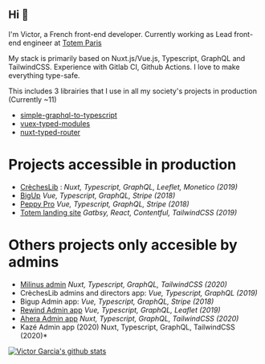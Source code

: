 ## Hi 👋

I'm Victor, a French front-end developer. Currently working as Lead front-end engineer at [Totem Paris](https://totem.paris)

My stack is primarily based on Nuxt.js/Vue.js, Typescript, GraphQL and TailwindCSS.
Experience with Gitlab CI, Github Actions.
I love to make everything type-safe.

This includes 3 librairies that I use in all my society's projects in production (Currently ~11)
- [simple-graphql-to-typescript](https://github.com/victorgarciaesgi/simple-graphql-to-typescript)
- [vuex-typed-modules](https://github.com/victorgarciaesgi/vuex-typed-modules)
- [nuxt-typed-router](https://github.com/victorgarciaesgi/nuxt-typed-router)

# Projects accessible in production

- [CrèchesLib](https://www.crecheslib.com/) : *Nuxt, Typescript, GraphQL, Leeflet, Monetico (2019)*
- [BigUp](https://www.bigupvideo.com/) *Vue, Typescript, GraphQL, Stripe (2018)*
- [Peppy Pro](https://peppy-group.com/peppypro/) *Vue, Typescript, GraphQL, Stripe (2018)*
- [Totem landing site](https://totem.paris) *Gatbsy, React, Contentful, TailwindCSS (2019)*

# Others projects only accesible by admins

- [Milinus admin](https://www.milinus.com) *Nuxt, Typescript, GraphQL, TailwindCSS (2020)*
- CrèchesLib admins and directors app: *Vue, Typescript, GraphQL (2019)*
- Bigup Admin app:  *Vue, Typescript, GraphQL, Stripe (2018)*
- [Rewind Admin app](https://rewindstories.fr/) *Vue, Typescript, GraphQL, Leaflet (2019)*
- [Ahera Admin app](https://fr.aherafitness.com/) *Nuxt, Typescript, GraphQL, TailwindCSS (2020)*
- Kazé Admin app (2020)  Nuxt, Typescript, GraphQL, TailwindCSS (2020)*


[![Victor Garcia's github stats](https://github-readme-stats.vercel.app/api?username=victorgarciaesgi)](https://github.com/anuraghazra/github-readme-stats)

